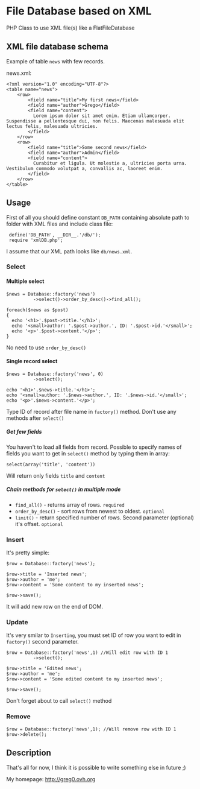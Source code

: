 File Database based on XML 
=============

PHP Class to use XML file(s) like a FlatFileDatabase


XML file database schema
-------

Example of table `news` with few records.

news.xml:

    <?xml version="1.0" encoding="UTF-8"?>
    <table name="news">
        <row>
            <field name="title">My first news</field>
            <field name="author">Grego</field>
            <field name="content">
              Lorem ipsum dolor sit amet enim. Etiam ullamcorper. Suspendisse a pellentesque dui, non felis. Maecenas malesuada elit lectus felis, malesuada ultricies. 
            </field>
        </row>
        <row>
            <field name="title">Some second news</field>
            <field name="author">Admin</field>
            <field name="content">
              Curabitur et ligula. Ut molestie a, ultricies porta urna. Vestibulum commodo volutpat a, convallis ac, laoreet enim.
            </field>
        </row>
    </table>


Usage
------

First of all you should define constant `DB_PATH` containing absolute path to folder with XML files and include class file:

     define('DB_PATH', __DIR__.'/db/');
     require 'xmlDB.php';

I assume that our XML path looks like `db/news.xml`.

### Select

#### Multiple select

    $news = Database::factory('news')
              ->select()->order_by_desc()->find_all();
    
    foreach($news as $post)
    {
      echo '<h1>'.$post->title.'</h1>';
      echo '<small>author: '.$post->author.', ID: '.$post->id.'</small>';
      echo '<p>'.$post->content.'</p>';
    }
No need to use `order_by_desc()`

#### Single record select

    $news = Database::factory('news', 0)
              ->select();

    echo '<h1>'.$news->title.'</h1>';
    echo '<small>author: '.$news->author.', ID: '.$news->id.'</small>';
    echo '<p>'.$news->content.'</p>';
Type ID of record after file name in `factory()` method.
Don't use any methods after `select()`

##### Get few fields

You haven't to load all fields from record. Possible to specify names of fields you want to get in `select()` method by typing them in array:

    select(array('title', 'content'))
Will return only fields `title` and `content`

##### Chain methods for `select()` in multiple mode

- `find_all()` - returns array of rows.  `required`
- `order_by_desc()` - sort rows from newest to oldest.  `optional`
- `limit()` - return specified number of rows. Second parameter (optional) it's offset.  `optional`

### Insert

It's pretty simple:

    $row = Database::factory('news');
    
    $row->title = 'Inserted news';
    $row->author = 'me';
    $row->content = 'Some content to my inserted news';

    $row->save();
It will add new row on the end of DOM.

### Update

It's very smilar to `Inserting`, you must set ID of row you want to edit in `factory()` second parameter.

    $row = Database::factory('news',1) //Will edit row with ID 1
              ->select();

    $row->title = 'Edited news';
    $row->author = 'me';
    $row->content = 'Some edited content to my inserted news';

    $row->save();
Don't forget about to call `select()` method

### Remove

    $row = Database::factory('news',1); //Will remove row with ID 1
    $row->delete();


Description
------

That's all for now, I think it is possible to write something else in future ;)

My homepage: <http://greg0.ovh.org>

